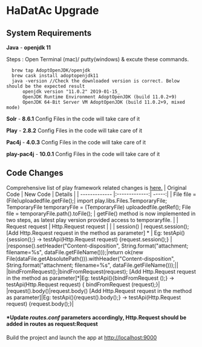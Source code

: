 # HaDatAc Upgrade

## System Requirements
**Java** - **openjdk 11**

Steps : Open Terminal (mac)/ putty(windows) & excute these commands.

      brew tap AdoptOpenJDK/openjdk
      brew cask install adoptopenjdk11
      java -version //Check the downloaded version is correct. Below should be the expected result
          openjdk version "11.0.2" 2019-01-15_     
          OpenJDK Runtime Environment AdoptOpenJDK (build 11.0.2+9)     
          OpenJDK 64-Bit Server VM AdoptOpenJDK (build 11.0.2+9, mixed mode)

**Solr** -  **8.6.1**
Config Files in the code will take care of it

**Play** - **2.8.2** 
Config Files in the code will take care of it

**Pac4j** - **4.0.3** 
Config Files in the code will take care of it

**play-pac4j** - **10.0.1** 
Config Files in the code will take care of it

## Code Changes
Comprehensive list of play framework related changes is [here.](https://www.playframework.com/documentation/2.8.x/Requirements)
| Original Code        | New Code           | Details  |
| ------------- |:-------------:| -----:|
| File file = (File)uploadedfile.getFile();| import play.libs.Files.TemporaryFile;      TemporaryFile temporaryFile = (TemporaryFile) uploadedfile.getRef();     File file = temporaryFile.path().toFile(); | getFile() method is now implemented in two steps, as latest play version provided access to temporaryfile. |
| Request request      | Http.Request request      |    |
| session() | request.session(); [Add Http.Request request in the method as parameter]  *      |    Eg: testApi(){session();} -> testApi(Http.Request request) {request.session();} |
|response().setHeader("Content-disposition", String.format("attachment; filename=%s", dataFile.getFileName()));|return ok(new File(dataFile.getAbsolutePath())).withHeader("Content-disposition", String.format("attachment; filename=%s", dataFile.getFileName()));||
|bindFromRequest();|bindFromRequest(request); [Add Http.Request request in the method as parameter]*|Eg: testApi(){bindFromRequest ();} -> testApi(Http.Request request) { bindFromRequest (request);}|
|request().body()|request.body() [Add Http.Request request in the method as parameter]|Eg: testApi(){request().body();} -> testApi(Http.Request request) {request.body();}|



#### *Update _routes.conf_ parameters accordingly, Http.Request should be added in routes as **request:Request**
Build the project and launch the app at [http://localhost:9000](http://localhost:9000)
